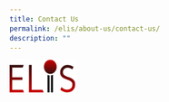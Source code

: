 ```yaml
---
title: Contact Us
permalink: /elis/about-us/contact-us/
description: ""
---
```

![](/images/elis.svg)